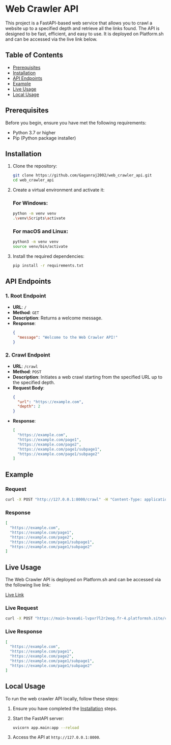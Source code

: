 # Web Crawler API

This project is a FastAPI-based web service that allows you to crawl a website up to a specified depth and retrieve all the links found. The API is designed to be fast, efficient, and easy to use. It is deployed on Platform.sh and can be accessed via the live link below.

## Table of Contents

- [Prerequisites](#prerequisites)
- [Installation](#installation)
- [API Endpoints](#api-endpoints)
- [Example](#example)
- [Live Usage](#live-usage)
- [Local Usage](#local-usage)

## Prerequisites

Before you begin, ensure you have met the following requirements:

- Python 3.7 or higher
- Pip (Python package installer)

## Installation

1. Clone the repository:

   ```bash
   git clone https://github.com/Gaganraj2002/web_crawler_api.git
   cd web_crawler_api
   ```

2. Create a virtual environment and activate it:

   ### For Windows:

   ```bash
   python -m venv venv
   .\venv\Scripts\activate
   ```

   ### For macOS and Linux:

   ```bash
   python3 -m venv venv
   source venv/bin/activate
   ```

3. Install the required dependencies:
   ```bash
   pip install -r requirements.txt
   ```

## API Endpoints

### 1. Root Endpoint

- **URL**: `/`
- **Method**: `GET`
- **Description**: Returns a welcome message.
- **Response**:
  ```json
  {
    "message": "Welcome to the Web Crawler API!"
  }
  ```

### 2. Crawl Endpoint

- **URL**: `/crawl`
- **Method**: `POST`
- **Description**: Initiates a web crawl starting from the specified URL up to the specified depth.
- **Request Body**:
  ```json
  {
    "url": "https://example.com",
    "depth": 2
  }
  ```
- **Response**:
  ```json
  [
    "https://example.com",
    "https://example.com/page1",
    "https://example.com/page2",
    "https://example.com/page1/subpage1",
    "https://example.com/page1/subpage2"
  ]
  ```

## Example

### Request

```bash
curl -X POST "http://127.0.0.1:8000/crawl" -H "Content-Type: application/json" -d '{"url": "https://example.com", "depth": 2}'
```

### Response

```json
[
  "https://example.com",
  "https://example.com/page1",
  "https://example.com/page2",
  "https://example.com/page1/subpage1",
  "https://example.com/page1/subpage2"
]
```

## Live Usage

The Web Crawler API is deployed on Platform.sh and can be accessed via the following live link:

[Live Link](https://main-bvxea6i-lvpxr7l2r2eog.fr-4.platformsh.site/)

### Live Request

```bash
curl -X POST "https://main-bvxea6i-lvpxr7l2r2eog.fr-4.platformsh.site/crawl" -H "Content-Type: application/json" -d '{"url": "https://example.com", "depth": 2}'
```

### Live Response

```json
[
  "https://example.com",
  "https://example.com/page1",
  "https://example.com/page2",
  "https://example.com/page1/subpage1",
  "https://example.com/page1/subpage2"
]
```

## Local Usage

To run the web crawler API locally, follow these steps:

1. Ensure you have completed the [Installation](#installation) steps.

2. Start the FastAPI server:

   ```bash
   uvicorn app.main:app --reload
   ```

3. Access the API at `http://127.0.0.1:8000`.
